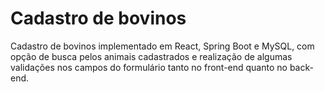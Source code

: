 # Cadastro de bovinos
Cadastro de bovinos implementado em React, Spring Boot e MySQL, com opção de busca pelos animais cadastrados e realização de algumas validações nos campos do formulário tanto no front-end quanto no back-end.
